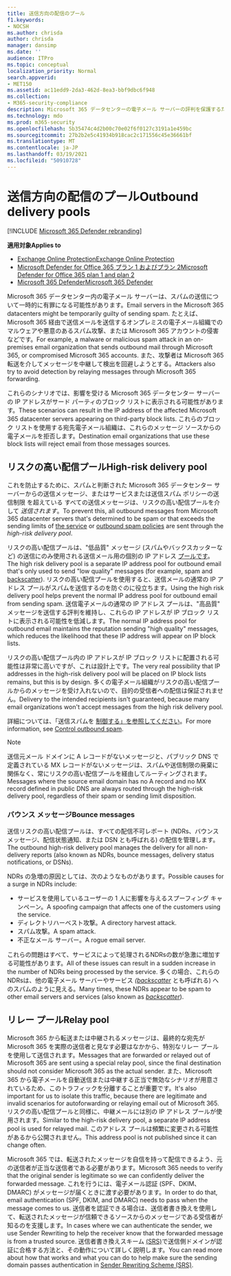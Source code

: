 ```yaml
---
title: 送信方向の配信のプール
f1.keywords:
- NOCSH
ms.author: chrisda
author: chrisda
manager: dansimp
ms.date: ''
audience: ITPro
ms.topic: conceptual
localization_priority: Normal
search.appverid:
- MET150
ms.assetid: ac11edd9-2da3-462d-8ea3-bbf9dbc6f948
ms.collection:
- M365-security-compliance
description: Microsoft 365 データセンターの電子メール サーバーの評判を保護するために、配信プールがどのように使用されるのかについて説明します。
ms.technology: mdo
ms.prod: m365-security
ms.openlocfilehash: 5b35474c4d2b00c70e02f6f0127c3191a1e459bc
ms.sourcegitcommit: 27b2b2e5c41934b918cac2c171556c45e36661bf
ms.translationtype: MT
ms.contentlocale: ja-JP
ms.lasthandoff: 03/19/2021
ms.locfileid: "50910728"
---
```

# <a name="outbound-delivery-pools"></a><span data-ttu-id="5a246-103">送信方向の配信のプール</span><span class="sxs-lookup"><span data-stu-id="5a246-103">Outbound delivery pools</span></span>

[!INCLUDE [Microsoft 365 Defender rebranding](../includes/microsoft-defender-for-office.md)]

<span data-ttu-id="5a246-104">**適用対象**</span><span class="sxs-lookup"><span data-stu-id="5a246-104">**Applies to**</span></span>
- [<span data-ttu-id="5a246-105">Exchange Online Protection</span><span class="sxs-lookup"><span data-stu-id="5a246-105">Exchange Online Protection</span></span>](exchange-online-protection-overview.md)
- [<span data-ttu-id="5a246-106">Microsoft Defender for Office 365 プラン 1 およびプラン 2</span><span class="sxs-lookup"><span data-stu-id="5a246-106">Microsoft Defender for Office 365 plan 1 and plan 2</span></span>](office-365-atp.md)
- [<span data-ttu-id="5a246-107">Microsoft 365 Defender</span><span class="sxs-lookup"><span data-stu-id="5a246-107">Microsoft 365 Defender</span></span>](../mtp/microsoft-threat-protection.md)

<span data-ttu-id="5a246-108">Microsoft 365 データセンター内の電子メール サーバーは、スパムの送信について一時的に有罪になる可能性があります。</span><span class="sxs-lookup"><span data-stu-id="5a246-108">Email servers in the Microsoft 365 datacenters might be temporarily guilty of sending spam.</span></span> <span data-ttu-id="5a246-109">たとえば、Microsoft 365 経由で送信メールを送信するオンプレミスの電子メール組織でのマルウェアや悪意のあるスパム攻撃、または Microsoft 365 アカウントの侵害などです。</span><span class="sxs-lookup"><span data-stu-id="5a246-109">For example, a malware or malicious spam attack in an on-premises email organization that sends outbound mail through Microsoft 365, or compromised Microsoft 365 accounts.</span></span> <span data-ttu-id="5a246-110">また、攻撃者は Microsoft 365 転送を介してメッセージを中継して検出を回避しようとする。</span><span class="sxs-lookup"><span data-stu-id="5a246-110">Attackers also try to avoid detection by relaying messages through Microsoft 365 forwarding.</span></span>

<span data-ttu-id="5a246-111">これらのシナリオでは、影響を受ける Microsoft 365 データセンター サーバーの IP アドレスがサード パーティのブロック リストに表示される可能性があります。</span><span class="sxs-lookup"><span data-stu-id="5a246-111">These scenarios can result in the IP address of the affected Microsoft 365 datacenter servers appearing on third-party block lists.</span></span> <span data-ttu-id="5a246-112">これらのブロック リストを使用する宛先電子メール組織は、これらのメッセージ ソースからの電子メールを拒否します。</span><span class="sxs-lookup"><span data-stu-id="5a246-112">Destination email organizations that use these block lists will reject email from those messages sources.</span></span>

## <a name="high-risk-delivery-pool"></a><span data-ttu-id="5a246-113">リスクの高い配信プール</span><span class="sxs-lookup"><span data-stu-id="5a246-113">High-risk delivery pool</span></span>
<span data-ttu-id="5a246-114">これを防止するために、スパムと判断された Microsoft 365 データセンター サーバーからの送信メッセージ、またはサービスまたは送信スパム ポリシーの送信制限 [](/office365/servicedescriptions/exchange-online-service-description/exchange-online-limits#sending-limits-across-office-365-options)を超えている [](configure-the-outbound-spam-policy.md)すべての送信メッセージは、リスクの高い配信プールを介して _送信されます_。</span><span class="sxs-lookup"><span data-stu-id="5a246-114">To prevent this, all outbound messages from Microsoft 365 datacenter servers that's determined to be spam or that exceeds the sending limits of [the service](/office365/servicedescriptions/exchange-online-service-description/exchange-online-limits#sending-limits-across-office-365-options) or [outbound spam policies](configure-the-outbound-spam-policy.md) are sent through the _high-risk delivery pool_.</span></span>

<span data-ttu-id="5a246-115">リスクの高い配信プールは、"低品質" メッセージ (スパムやバックスカッターなど) の送信にのみ使用される送信メール用の個別の IP アドレス [プールです](backscatter-messages-and-eop.md)。</span><span class="sxs-lookup"><span data-stu-id="5a246-115">The high risk delivery pool is a separate IP address pool for outbound email that's only used to send "low quality" messages (for example, spam and [backscatter](backscatter-messages-and-eop.md)).</span></span> <span data-ttu-id="5a246-116">リスクの高い配信プールを使用すると、送信メールの通常の IP アドレス プールがスパムを送信するのを防ぐのに役立ちます。</span><span class="sxs-lookup"><span data-stu-id="5a246-116">Using the high risk delivery pool helps prevent the normal IP address pool for outbound email from sending spam.</span></span> <span data-ttu-id="5a246-117">送信電子メールの通常の IP アドレス プールは、"高品質" メッセージを送信する評判を維持し、これらの IP アドレスが IP ブロック リストに表示される可能性を低減します。</span><span class="sxs-lookup"><span data-stu-id="5a246-117">The normal IP address pool for outbound email maintains the reputation sending "high quality" messages, which reduces the likelihood that these IP address will appear on IP block lists.</span></span>

<span data-ttu-id="5a246-118">リスクの高い配信プール内の IP アドレスが IP ブロック リストに配置される可能性は非常に高いですが、これは設計上です。</span><span class="sxs-lookup"><span data-stu-id="5a246-118">The very real possibility that IP addresses in the high-risk delivery pool will be placed on IP block lists remains, but this is by design.</span></span> <span data-ttu-id="5a246-119">多くの電子メール組織がリスクの高い配信プールからのメッセージを受け入れないので、目的の受信者への配信は保証されません。</span><span class="sxs-lookup"><span data-stu-id="5a246-119">Delivery to the intended recipients isn't guaranteed, because many email organizations won't accept messages from the high risk delivery pool.</span></span>

<span data-ttu-id="5a246-120">詳細については、「送信スパムを [制御する」を参照してください](outbound-spam-controls.md)。</span><span class="sxs-lookup"><span data-stu-id="5a246-120">For more information, see [Control outbound spam](outbound-spam-controls.md).</span></span>

> [!NOTE]
> <span data-ttu-id="5a246-121">送信元メール ドメインに A レコードがないメッセージと、パブリック DNS で定義されている MX レコードがないメッセージは、スパムや送信制限の廃棄に関係なく、常にリスクの高い配信プールを経由してルーティングされます。</span><span class="sxs-lookup"><span data-stu-id="5a246-121">Messages where the source email domain has no A record and no MX record defined in public DNS are always routed through the high-risk delivery pool, regardless of their spam or sending limit disposition.</span></span>

### <a name="bounce-messages"></a><span data-ttu-id="5a246-122">バウンス メッセージ</span><span class="sxs-lookup"><span data-stu-id="5a246-122">Bounce messages</span></span>

<span data-ttu-id="5a246-123">送信リスクの高い配信プールは、すべての配信不可レポート (NDRs、バウンス メッセージ、配信状態通知、または DSN とも呼ばれる) の配信を管理します。</span><span class="sxs-lookup"><span data-stu-id="5a246-123">The outbound high-risk delivery pool manages the delivery for all non-delivery reports (also known as NDRs, bounce messages, delivery status notifications, or DSNs).</span></span>

<span data-ttu-id="5a246-124">NDRs の急増の原因としては、次のようなものがあります。</span><span class="sxs-lookup"><span data-stu-id="5a246-124">Possible causes for a surge in NDRs include:</span></span>

- <span data-ttu-id="5a246-125">サービスを使用しているユーザーの 1 人に影響を与えるスプーフィング キャンペーン。</span><span class="sxs-lookup"><span data-stu-id="5a246-125">A spoofing campaign that affects one of the customers using the service.</span></span>
- <span data-ttu-id="5a246-126">ディレクトリハーベスト攻撃。</span><span class="sxs-lookup"><span data-stu-id="5a246-126">A directory harvest attack.</span></span>
- <span data-ttu-id="5a246-127">スパム攻撃。</span><span class="sxs-lookup"><span data-stu-id="5a246-127">A spam attack.</span></span>
- <span data-ttu-id="5a246-128">不正なメール サーバー。</span><span class="sxs-lookup"><span data-stu-id="5a246-128">A rogue email server.</span></span>

<span data-ttu-id="5a246-129">これらの問題はすべて、サービスによって処理されるNDRsの数が急激に増加する可能性があります。</span><span class="sxs-lookup"><span data-stu-id="5a246-129">All of these issues can result in a sudden increase in the number of NDRs being processed by the service.</span></span> <span data-ttu-id="5a246-130">多くの場合、これらのNDRsは、他の電子メール サーバーやサービス _[(backscatter](backscatter-messages-and-eop.md)_ とも呼ばれる) へのスパムのように見える。</span><span class="sxs-lookup"><span data-stu-id="5a246-130">Many times, these NDRs appear to be spam to other email servers and services (also known as _[backscatter](backscatter-messages-and-eop.md)_).</span></span>

## <a name="relay-pool"></a><span data-ttu-id="5a246-131">リレー プール</span><span class="sxs-lookup"><span data-stu-id="5a246-131">Relay pool</span></span>

<span data-ttu-id="5a246-132">Microsoft 365 から転送または中継されるメッセージは、最終的な宛先が Microsoft 365 を実際の送信者と見なす必要はなかから、特別なリレー プールを使用して送信されます。</span><span class="sxs-lookup"><span data-stu-id="5a246-132">Messages that are forwarded or relayed out of Microsoft 365 are sent using a special relay pool, since the final destination should not consider Microsoft 365 as the actual sender.</span></span> <span data-ttu-id="5a246-133">また、Microsoft 365 から電子メールを自動送信または中継する正当で無効なシナリオが用意されているため、このトラフィックを分離することが重要です。</span><span class="sxs-lookup"><span data-stu-id="5a246-133">It's also important for us to isolate this traffic, because there are legitimate and invalid scenarios for autoforwarding or relaying email out of Microsoft 365.</span></span> <span data-ttu-id="5a246-134">リスクの高い配信プールと同様に、中継メールには別の IP アドレス プールが使用されます。</span><span class="sxs-lookup"><span data-stu-id="5a246-134">Similar to the high-risk delivery pool, a separate IP address pool is used for relayed mail.</span></span> <span data-ttu-id="5a246-135">このアドレス プールは頻繁に変更される可能性があるから公開されません。</span><span class="sxs-lookup"><span data-stu-id="5a246-135">This address pool is not published since it can change often.</span></span>

<span data-ttu-id="5a246-136">Microsoft 365 では、転送されたメッセージを自信を持って配信できるよう、元の送信者が正当な送信者である必要があります。</span><span class="sxs-lookup"><span data-stu-id="5a246-136">Microsoft 365 needs to verify that the original sender is legitimate so we can confidently deliver the forwarded message.</span></span> <span data-ttu-id="5a246-137">これを行うには、電子メール認証 (SPF、DKIM、DMARC) がメッセージが届くときに渡す必要があります。</span><span class="sxs-lookup"><span data-stu-id="5a246-137">In order to do that, email authentication (SPF, DKIM, and DMARC) needs to pass when the message comes to us.</span></span> <span data-ttu-id="5a246-138">送信者を認証できる場合は、送信者書き換えを使用して、転送されたメッセージが信頼できるソースからのメッセージである受信者が知るのを支援します。</span><span class="sxs-lookup"><span data-stu-id="5a246-138">In cases where we can authenticate the sender, we use Sender Rewriting to help the receiver know that the forwarded message is from a trusted source.</span></span> <span data-ttu-id="5a246-139">送信者書き換えスキーム [(SRS)](/office365/troubleshoot/antispam/sender-rewriting-scheme)で送信側ドメインが認証に合格する方法と、その動作について詳しく説明します。</span><span class="sxs-lookup"><span data-stu-id="5a246-139">You can read more about how that works and what you can do to help make sure the sending domain passes authentication in [Sender Rewriting Scheme (SRS)](/office365/troubleshoot/antispam/sender-rewriting-scheme).</span></span>